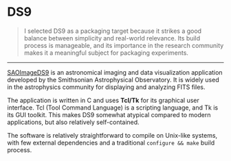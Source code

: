 # DS9

> I selected DS9 as a packaging target because it strikes a good balance between simplicity and real-world relevance. Its build process is manageable, and its importance in the research community makes it a meaningful subject for packaging experiments.

---

[SAOImageDS9](https://sites.google.com/cfa.harvard.edu/saoimageds9) is an astronomical imaging and data visualization application developed by the Smithsonian Astrophysical Observatory. It is widely used in the astrophysics community for displaying and analyzing FITS files.

The application is written in C and uses **Tcl/Tk** for its graphical user interface. Tcl (Tool Command Language) is a scripting language, and Tk is its GUI toolkit. This makes DS9 somewhat atypical compared to modern applications, but also relatively self-contained.

The software is relatively straightforward to compile on Unix-like systems, with few external dependencies and a traditional `configure && make` build process.
